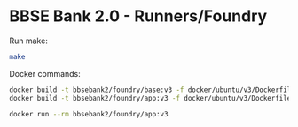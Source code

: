 # BBSE Bank 2.0 - Runners/Foundry

Run make:

```bash
make
```

Docker commands:

```bash
docker build -t bbsebank2/foundry/base:v3 -f docker/ubuntu/v3/Dockerfile.base.v3 .
docker build -t bbsebank2/foundry/app:v3 -f docker/ubuntu/v3/Dockerfile.app.v3 .

docker run --rm bbsebank2/foundry/app:v3
```
